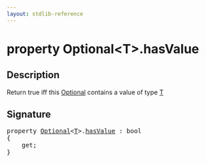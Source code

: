 ```yaml
---
layout: stdlib-reference
---
```


# property Optional\<T\>\.hasValue

## Description

Return <span class='code'>true</span> iff this <span class='code'><a href="index.md" class="code_type">Optional</a></span> contains a value of type <span class='code'><a href="index.md#typeparam-T" class="code_type">T</a></span>


## Signature

<pre>
<span class='code_keyword'>property</span> <a href="index.md" class="code_type">Optional</a>&lt;<a href="index.md#typeparam-T" class="code_type">T</a>&gt;.<a href="hasvalue-3.md">hasValue</a> : <span class="code_keyword">bool</span>
{
    get;
}
</pre>


<script>
// Fix .md links to .html when on ReadTheDocs
if (window.location.hostname.includes('readthedocs') || 
    window.location.hostname.includes('rtfd.io')) {
  document.addEventListener('DOMContentLoaded', function() {
    const links = document.querySelectorAll('a');
    links.forEach(link => {
      const href = link.getAttribute('href');
      if (href && href.includes('.md')) {
        // This regex will handle .md links with or without fragment identifiers or query parameters
        link.href = link.href.replace(/(.+)\.md(#[^?]*)?(\?.*)?$/, '$1.html$2$3');
      }
    });
  });
}
</script>
